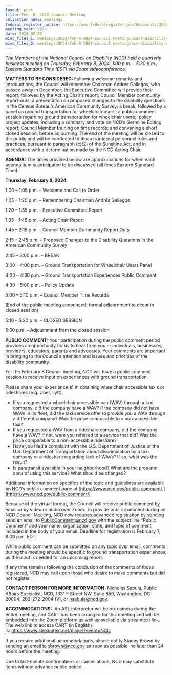 ```yaml
---
layout: post
title: Feb. 8, 2024 Council Meeting
collection_name: meetings
federal_register_notice: https://www.federalregister.gov/documents/2024/01/26/2024-01725/sunshine-act-meetings
meeting_year: 2024
date: 2024-02-08
misc_files_1: meetings/2024/feb-8-2024-council-meeting/usdot-disability-policy-priorities.pptx
misc_files_2: meetings/2024/feb-8-2024-council-meeting/acs-disability-questions-briefing.pdf
---
```

*The Members of the National Council on Disability (NCD) held a quarterly business meeting on Thursday, February 8, 2024, 1:00 p.m. – 5:30 p.m., Eastern Standard Time (EST) via Zoom videoconference.* 

**MATTERS TO BE CONSIDERED:** Following welcome remarks and introductions, the Council will remember Chairman Andrés Gallegos, who passed away in December; the Executive Committee will provide their report; followed by the Acting Chair’s report; Council Member community report-outs; a presentation on proposed changes to the disability questions in the Census Bureau’s American Community Survey; a break; followed by a panel on ground transportation for wheelchair users; a public comment session regarding ground transportation for wheelchair users;  policy project updates, including a summary and vote on NCD’s Germline Editing report; Council Member training on time records; and convening a short closed session, before adjourning. The end of the meeting will be closed to the public and will be conducted to discuss internal personnel rules and practices, pursuant to paragraph (c)(2) of the Sunshine Act, and in accordance with a determination made by the NCD Acting Chair.

**AGENDA:** The times provided below are approximations for when each agenda item is anticipated to be discussed (all times Eastern Standard Time):

**Thursday, February 8, 2024**

1:00 – 1:05 p.m. – Welcome and Call to Order

1:05 – 1:20 p.m. – Remembering Chairman Andrés Gallegos

1:20 – 1:35 p.m. – Executive Committee Report

1:35 – 1:45 p.m. – Acting Chair Report

1:45 – 2:15 p.m. – Council Member Community Report Outs

2:15 – 2:45 p.m. – Proposed Changes to the Disability Questions in the American Community Survey

2:45 – 3:00 p.m. – BREAK

3:00 – 4:00 p.m. – Ground Transportation for Wheelchair Users Panel

4:00 – 4:30 p.m. – Ground Transportation Experiences Public Comment

4:30 – 5:00 p.m. – Policy Update

5:00 – 5:10 p.m. – Council Member Time Records

(End of the public meeting announced; formal adjournment to occur in closed session)

5:10 – 5:30 p.m. – CLOSED SESSION

5:30 p.m. – Adjournment from the closed session

**PUBLIC COMMENT:** Your participation during the public comment period provides an opportunity for us to hear from you -- individuals, businesses, providers, educators, parents and advocates. Your comments are important in bringing to the Council’s attention and issues and priorities of the disability community.

For the February 8 Council meeting, NCD will have a public comment session to receive input on experiences with ground transportation. 

Please share your experience(s) in obtaining wheelchair accessible taxis or rideshares (e.g. Uber, Lyft).

* If you requested a wheelchair accessible van (WAV) through a taxi company, did the company have a WAV? If the company did not have WAVs in its fleet, did the taxi service offer to provide you a WAV through a different company? Was the price comparable to a non-accessible taxi?
* If you requested a WAV from a rideshare company, did the company have a WAV? If not, were you referred to a service that did? Was the price comparable to a non-accessible rideshare?
* Have you filed a complaint with the U.S. Department of Justice or the U.S. Department of Transportation about discrimination by a taxi company or a rideshare regarding lack of WAVs? If so, what was the result?
* Is paratransit available in your neighborhood? What are the pros and cons of using this service? What should be changed?

Additional information on specifics of the topic and guidelines are available on NCD’s public comment page at [https://www.ncd.gov/public-comment/.](https://www.ncd.gov/public-comment/)

Because of the virtual format, the Council will receive public comment by email or by video or audio over Zoom. To provide public comment during an NCD Council Meeting, NCD now requires advanced registration by sending send an email to PublicComment@ncd.gov with the subject line “Public Comment” and your name, organization, state, and topic of comment included in the body of your email. Deadline for registration is February 7, 8:00 p.m. EDT.

While public comment can be submitted on any topic over email, comments during the meeting should be specific to ground transportation experiences, as the input is needed for an upcoming report.

If any time remains following the conclusion of the comments of those registered, NCD may call upon those who desire to make comments but did not register.

**CONTACT PERSON FOR MORE INFORMATION:** Nicholas Sabula, Public Affairs Specialist, NCD, 1331 F Street NW, Suite 850, Washington, DC 20004; 202-272-2004 (V), or nsabula@ncd.gov.

**ACCOMMODATIONS:**  An ASL interpreter will be on-camera during the entire meeting, and CART has been arranged for this meeting and will be embedded into the Zoom platform as well as available via streamtext link. The web link to access CART (in English) is: <https://www.streamtext.net/player?event=NCD>

If you require additional accommodations, please notify Stacey Brown by sending an email to [sbrown@ncd.gov](mailto:sbrown@ncd.gov) as soon as possible, no later than 24 hours before the meeting.

Due to last-minute confirmations or cancellations, NCD may substitute items without advance public notice.